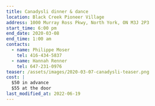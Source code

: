 ```yaml
---
title: Canadysli dinner & dance
location: Black Creek Pioneer Village
address: 1000 Murray Ross Pkwy, North York, ON M3J 2P3
start_time: 6:00 pm
end_date: 2020-03-08
end_time: 1:00 am
contacts:
  - name: Philippe Moser
    tel: 416-434-5837
  - name: Hannah Renner
    tel: 647-231-0976
teaser: /assets/images/2020-03-07-canadysli-teaser.png
cost: |
  $50 in advance
  $55 at the door
last_modified_at: 2022-06-19
---
```

